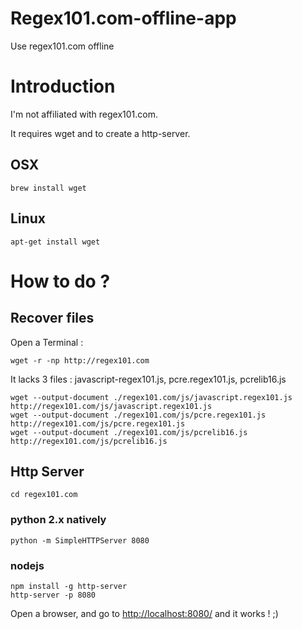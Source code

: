 Regex101.com-offline-app
========================

Use regex101.com offline

# Introduction

I'm not affiliated with regex101.com.

It requires wget and to create a http-server.

## OSX

```
brew install wget
```

## Linux

``` 
apt-get install wget
```


# How to do ?

## Recover files

Open a Terminal : 

```
wget -r -np http://regex101.com
````

It lacks 3 files : javascript-regex101.js, pcre.regex101.js, pcrelib16.js

``` 
wget --output-document ./regex101.com/js/javascript.regex101.js http://regex101.com/js/javascript.regex101.js
wget --output-document ./regex101.com/js/pcre.regex101.js http://regex101.com/js/pcre.regex101.js
wget --output-document ./regex101.com/js/pcrelib16.js http://regex101.com/js/pcrelib16.js

```

## Http Server

```
cd regex101.com
`````


### python 2.x natively
```
python -m SimpleHTTPServer 8080
```

### nodejs
```
npm install -g http-server
http-server -p 8080
````


Open a browser, and go to [http://localhost:8080/](http://localhost:8080/) and it works ! ;)




